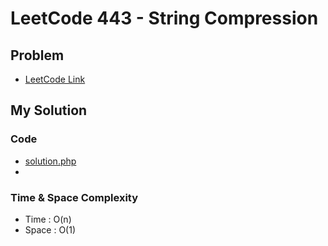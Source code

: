# LeetCode 443 - String Compression

## Problem  
- [LeetCode Link](https://leetcode.com/problems/string-compression/)

## My Solution

### Code
- [solution.php](./solution.php)
- 

### Time & Space Complexity
- Time  : O(n)
- Space : O(1)
